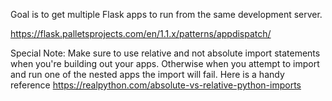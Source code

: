 Goal is to get multiple Flask apps to run from the same development server.

https://flask.palletsprojects.com/en/1.1.x/patterns/appdispatch/

Special Note: Make sure to use relative and not absolute import statements when you're building out your apps. Otherwise when you attempt to import and run one of the nested apps the import will fail. Here is a handy reference https://realpython.com/absolute-vs-relative-python-imports
